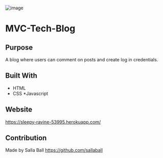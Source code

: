 ![image](https://user-images.githubusercontent.com/104656042/193179296-e1cdb733-cced-4f4c-8603-554796edc9e5.png)


# MVC-Tech-Blog

## Purpose
A blog where users can comment on posts and create log in credentials.

## Built With
* HTML
* CSS
*Javascript


## Website
https://sleepy-ravine-53995.herokuapp.com/

## Contribution
Made by Salla Ball
https://github.com/sallaball
